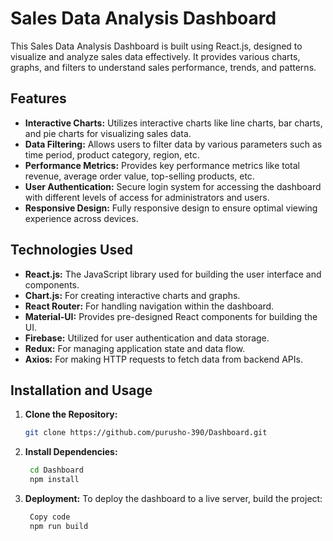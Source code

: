 # Sales Data Analysis Dashboard

This Sales Data Analysis Dashboard is built using React.js, designed to visualize and analyze sales data effectively. It provides various charts, graphs, and filters to understand sales performance, trends, and patterns.

## Features

- **Interactive Charts:** Utilizes interactive charts like line charts, bar charts, and pie charts for visualizing sales data.
- **Data Filtering:** Allows users to filter data by various parameters such as time period, product category, region, etc.
- **Performance Metrics:** Provides key performance metrics like total revenue, average order value, top-selling products, etc.
- **User Authentication:** Secure login system for accessing the dashboard with different levels of access for administrators and users.
- **Responsive Design:** Fully responsive design to ensure optimal viewing experience across devices.

## Technologies Used

- **React.js:** The JavaScript library used for building the user interface and components.
- **Chart.js:** For creating interactive charts and graphs.
- **React Router:** For handling navigation within the dashboard.
- **Material-UI:** Provides pre-designed React components for building the UI.
- **Firebase:** Utilized for user authentication and data storage.
- **Redux:** For managing application state and data flow.
- **Axios:** For making HTTP requests to fetch data from backend APIs.

## Installation and Usage

1. **Clone the Repository:**
   ```bash
   git clone https://github.com/purusho-390/Dashboard.git
   
2. **Install Dependencies:**
   ```bash
    cd Dashboard
    npm install
3. **Deployment:**
   To deploy the dashboard to a live server, build the project:
   ```bash
    Copy code
    npm run build

